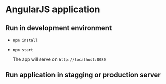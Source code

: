 # AngularJS application

## Run in development environment
* `npm install`
* `npm start`
  
  The app will serve on `http://localhost:8080`

## Run application in stagging or production server
